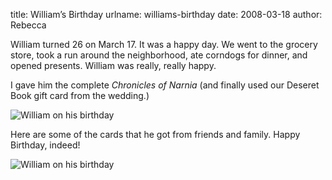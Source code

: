 title: William&#x02bc;s Birthday
urlname: williams-birthday
date: 2008-03-18
author: Rebecca

William turned 26 on March 17. It was a happy day. We went to the grocery store,
took a run around the neighborhood, ate corndogs for dinner, and opened
presents. William was really, really happy.

I gave him the complete *Chronicles of Narnia* (and finally used our Deseret
Book gift card from the wedding.)

<img src="{static}/images/2008-03-17-william-01.jpg" alt="William on his birthday" class="img-fluid">

Here are some of the cards that he got from friends and family. Happy Birthday,
indeed!

<img src="{static}/images/2008-03-17-william-02.jpg" alt="William on his birthday" class="img-fluid">

